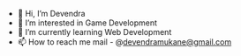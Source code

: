 - 👋 Hi, I’m Devendra
- 👀 I’m interested in Game Development
- 🌱 I’m currently learning Web Development
- 📫 How to reach me mail - @devendramukane@gmail.com

<!---
Devendra372/Devendra372 is a ✨ special ✨ repository because its `README.md` (this file) appears on your GitHub profile.
You can click the Preview link to take a look at your changes.
--->
